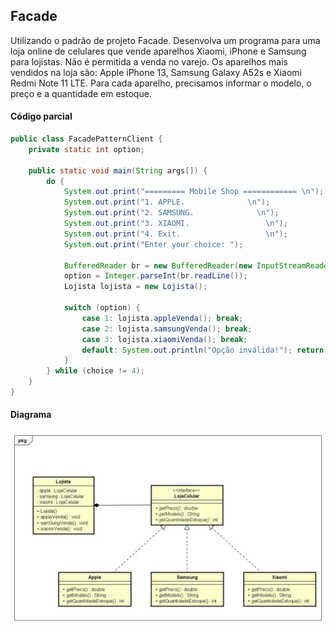 ## Facade

Utilizando o padrão de projeto Facade. Desenvolva um programa para uma loja online de celulares que
vende aparelhos Xiaomi, iPhone e Samsung para lojistas. Não é permitida a venda no varejo. Os
aparelhos mais vendidos na loja são: Apple iPhone 13, Samsung Galaxy A52s e Xiaomi Redmi Note 11
LTE. Para cada aparelho, precisamos informar o modelo, o preço e a quantidade em estoque.

#### Código parcial

```Java
public class FacadePatternClient {
    private static int option;

    public static void main(String args[]) {
        do {
            System.out.print("========= Mobile Shop ============ \n");
            System.out.print("1. APPLE.              \n");
            System.out.print("2. SAMSUNG.              \n");
            System.out.print("3. XIAOMI.                 \n");
            System.out.print("4. Exit.                   \n");
            System.out.print("Enter your choice: ");

            BufferedReader br = new BufferedReader(new InputStreamReader(System.in));
            option = Integer.parseInt(br.readLine());
            Lojista lojista = new Lojista();

            switch (option) {
                case 1: lojista.appleVenda(); break;
                case 2: lojista.samsungVenda(); break;
                case 3: lojista.xiaomiVenda(); break;
                default: System.out.println("Opção inválida!"); return;
            }
        } while (choice != 4);
    }
}
```

#### Diagrama

![Aula 09 - Facade](./Aula%2009%20-%20Facade.jpg)
